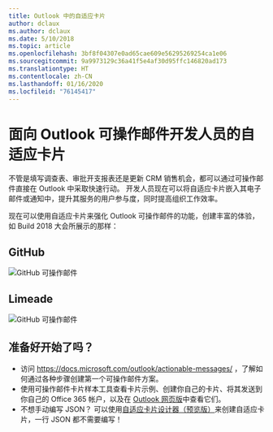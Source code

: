 ```yaml
---
title: Outlook 中的自适应卡片
author: dclaux
ms.author: dclaux
ms.date: 5/10/2018
ms.topic: article
ms.openlocfilehash: 3bf8f04307e0ad65cae609e56295269254ca1e06
ms.sourcegitcommit: 9a9973129c36a41f5e4af30d95ffc146820ad173
ms.translationtype: HT
ms.contentlocale: zh-CN
ms.lasthandoff: 01/16/2020
ms.locfileid: "76145417"
---
```

# <a name="adaptive-cards-for-outlook-actionable-message-developers"></a>面向 Outlook 可操作邮件开发人员的自适应卡片

不管是填写调查表、审批开支报表还是更新 CRM 销售机会，都可以通过可操作邮件直接在 Outlook 中采取快速行动。 开发人员现在可以将自适应卡片嵌入其电子邮件或通知中，提升其服务的用户参与度，同时提高组织工作效率。

现在可以使用自适应卡片来强化 Outlook 可操作邮件的功能，创建丰富的体验，如 Build 2018 大会所展示的那样：

## <a name="github"></a>GitHub
![GitHub 可操作邮件](media/outlook/GitHub.png)

## <a name="limeade"></a>Limeade
![GitHub 可操作邮件](media/outlook/Limeade.jpg)


## <a name="ready-to-start"></a>准备好开始了吗？

- 访问 https://docs.microsoft.com/outlook/actionable-messages/ ，了解如何通过各种步骤创建第一个可操作邮件方案。
- 使用可操作邮件卡片样本工具查看卡片示例、创建你自己的卡片、将其发送到你自己的 Office 365 帐户，以及在 [Outlook 网页版](https://outlook.office.com)中查看它们。
- 不想手动编写 JSON？ 可以使用[自适应卡片设计器（预览版）](https://acdesignerbeta.azurewebsites.net)来创建自适应卡片，一行 JSON 都不需要编写！